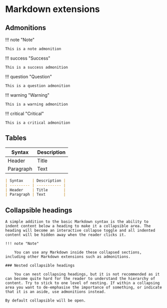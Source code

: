 # Markdown extensions

## Admonitions

!!! note "Note"

    This is a note admonition

!!! success "Success"

    This is a success admonition

!!! question "Question"

    This is a question admonition

!!! warning "Warning"

    This is a warning admonition

!!! critical "Critical"

    This is a critical admonition

## Tables

| Syntax    | Description |
| --------- | ----------- |
| Header    | Title       |
| Paragraph | Text        |

```markdown
| Syntax    | Description |
| --------- | ----------- |
| Header    | Title       |
| Paragraph | Text        |
```

## Collapsible headings

    A simple addition to the basic Markdown syntax is the ability to indent content below a heading to make it a collapsible area. The heading will become an interactive collapse toggle and all indented content will be hidden away when the reader clicks it.

    !!! note "Note"

        You can use any Markdown inside these collapsed sections, including other Markdown extensions such as admonitions.

    ### Nested collapsible headings

        You can nest collapsing headings, but it is not recommended as it can become quite hard for the reader to understand the hierarchy of content. Try to stick to one level of nesting. If within a collapsing area you want to de-emphasise the importance of something, or indicate that it is an aside, use admonitions instead.

    By default collapsible will be open.
